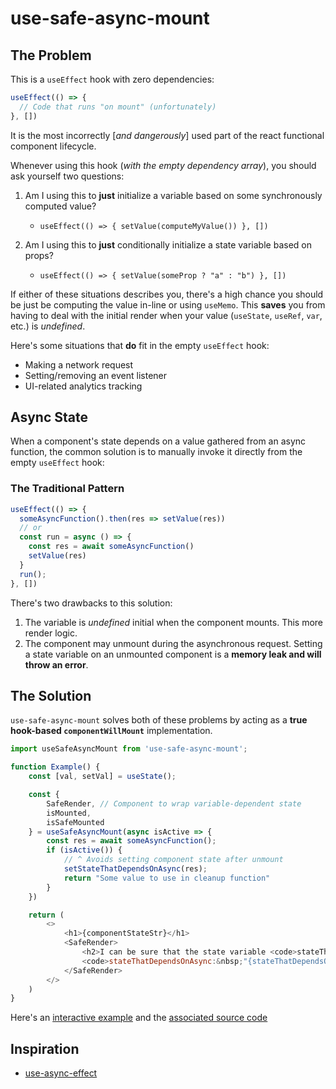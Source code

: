 # use-safe-async-mount

## The Problem

This is a `useEffect` hook with zero dependencies:

```js
useEffect(() => {
  // Code that runs "on mount" (unfortunately)
}, [])
```

It is the most incorrectly [_and dangerously_] used part of the react functional component lifecycle.

Whenever using this hook (_with the empty dependency array_), you should ask yourself two questions:

1. Am I using this to **just** initialize a variable based on some synchronously computed value?
    * ```useEffect(() => { setValue(computeMyValue()) }, [])```

2. Am I using this to **just** conditionally initialize a state variable based on props?
    * ```useEffect(() => { setValue(someProp ? "a" : "b") }, [])```

If either of these situations describes you, there's a high chance you should be just be computing the value in-line or using `useMemo`. This **saves** you from having to deal with the initial render when your value (`useState`, `useRef`, `var`, etc.) is _undefined_.

Here's some situations that **do** fit in the empty `useEffect` hook:

* Making a network request
* Setting/removing an event listener
* UI-related analytics tracking

## Async State

When a component's state depends on a value gathered from an async function, the common solution is to manually invoke it directly from the empty `useEffect` hook: 

### The Traditional Pattern

```js
useEffect(() => {
  someAsyncFunction().then(res => setValue(res))
  // or
  const run = async () => {
    const res = await someAsyncFunction()
    setValue(res)
  }
  run();
}, [])
```

There's two drawbacks to this solution:

1. The variable is _undefined_ initial when the component mounts. This more render logic.
2. The component may unmount during the asynchronous request. Setting a state variable on an unmounted component is a **memory leak and will throw an error**.

## The Solution

`use-safe-async-mount` solves both of these problems by acting as a **true hook-based `componentWillMount`** implementation.

```js
import useSafeAsyncMount from 'use-safe-async-mount';

function Example() {
    const [val, setVal] = useState();

    const { 
        SafeRender, // Component to wrap variable-dependent state
        isMounted, 
        isSafeMounted 
    } = useSafeAsyncMount(async isActive => {
        const res = await someAsyncFunction();
        if (isActive()) {
            // ^ Avoids setting component state after unmount
            setStateThatDependsOnAsync(res);
            return "Some value to use in cleanup function"
        }
    })

    return (
        <>
            <h1>{componentStateStr}</h1>
            <SafeRender>
                <h2>I can be sure that the state variable <code>stateThatDependsOnAsync</code> is defined!</h2>
                <code>stateThatDependsOnAsync:&nbsp;"{stateThatDependsOnAsync}"</code>
            </SafeRender>
        </>
    )
}
```

Here's an [interactive example]() and the [associated source code]()

## Inspiration

* [use-async-effect](https://github.com/rauldeheer/use-async-effect)
